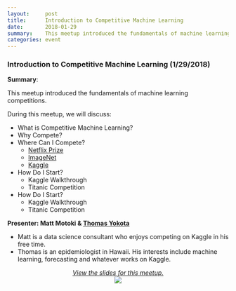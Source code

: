 ```yaml
---
layout:     post
title:      Introduction to Competitive Machine Learning
date:       2018-01-29
summary:    This meetup introduced the fundamentals of machine learning competitions.
categories: event
---
```


### Introduction to Competitive Machine Learning (1/29/2018)

**Summary**:

This meetup introduced the fundamentals of machine learning competitions.

During this meetup, we will discuss:
* What is Competitive Machine Learning?
* Why Compete?
* Where Can I Compete?
   * [Netflix Prize](https://en.wikipedia.org/wiki/Netflix_Prize)
   * [ImageNet](http://www.image-net.org/)
   * [Kaggle](https://www.kaggle.com)
* How Do I Start?
   * Kaggle Walkthrough
   * Titanic Competition
* How Do I Start?
   * Kaggle Walkthrough
   * Titanic Competition


**Presenter: Matt Motoki & [Thomas Yokota](http://www.thomasyokota.com/)**
* Matt is a data science consultant who enjoys competing on Kaggle in his free time.
* Thomas is an epidemiologist in Hawaii. His interests include machine learning, forecasting and whatever works on Kaggle.


<p align="center" style="text-decoration:none;">
	<a href="https://www.slideshare.net/HawaiiMachineLearnin/introduction-to-competitive-machine-learning">
		<i>View the slides for this meetup.</i><br>
		<img src="https://github.com/hawaiimachinelearning/hawaiimachinelearning.github.io/raw/master/slides/kaggle_pipeline.jpg">
	</a>
</p>
